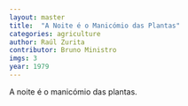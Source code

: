 ```yaml
---
layout: master
title:  "A Noite é o Manicómio das Plantas"
categories: agriculture
author: Raúl Zurita
contributor: Bruno Ministro
imgs: 3
year: 1979
---
```


A noite é o manicómio das plantas.



